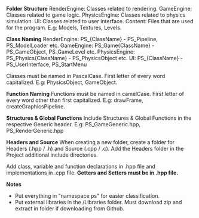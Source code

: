 **Folder Structure**
RenderEngine: Classes related to rendering.
GameEngine: Classes related to game logic.
PhysicsEngine: Classes related to physics simulation.
UI: Classes related to user interface.
Content: Files that are used for the program. E.g: Models, Textures, Levels.

**Class Naming**
RenderEngine: PS_{ClassName} - PS_Pipeline, PS_ModelLoader etc.
GameEngine: PS_Game{ClassName} - PS_GameObject, PS_GameLevel etc.
PhysicsEngine: PS_Physics{ClassName} - PS_PhysicsObject etc.
UI: PS_{ClassName} - PS_UserInterface, PS_StartMenu

Classes must be named in PascalCase. First letter of every word capitalized. E.g: PhysicsObject, GameObject. 

**Function Naming**
Functions must be named in camelCase. First letter of every word other than first capitalized. E.g: drawFrame, createGraphicsPipeline. 

**Structures & Global Functions**
Include Structures & Global Functions in the respective Generic header. E.g: PS_GameGeneric.hpp, PS_RenderGeneric.hpp

**Headers and Source**
When creating a new folder, create a folder for Headers (.hpp / .h) and Source (.cpp / .c). Add the Headers folder in the Project additional include directories.

Add class, variable and function declarations in .hpp file and implementations in .cpp file. **Getters and Setters must be in .hpp file.**

**Notes**
- Put everything in "namespace ps" for easier classification.
- Put external libraries in the /Libraries folder. Must download zip and extract in folder if downloading from Github.
